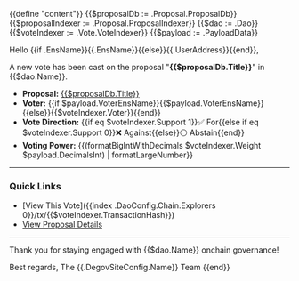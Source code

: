 {{define "content"}}
{{$proposalDb := .Proposal.ProposalDb}}
{{$proposalIndexer := .Proposal.ProposalIndexer}}
{{$dao := .Dao}}
{{$voteIndexer := .Vote.VoteIndexer}}
{{$payload := .PayloadData}}

Hello {{if .EnsName}}{{.EnsName}}{{else}}{{.UserAddress}}{{end}},

A new vote has been cast on the proposal "**{{$proposalDb.Title}}**" in {{$dao.Name}}.

- **Proposal:** [{{$proposalDb.Title}}]({{$proposalDb.ProposalLink}})
- **Voter:** {{if $payload.VoterEnsName}}{{$payload.VoterEnsName}}{{else}}{{$voteIndexer.Voter}}{{end}}
- **Vote Direction:** {{if eq $voteIndexer.Support 1}}✅ For{{else if eq $voteIndexer.Support 0}}❌ Against{{else}}⚪️ Abstain{{end}}
- **Voting Power:** {{(formatBigIntWithDecimals $voteIndexer.Weight $payload.DecimalsInt) | formatLargeNumber}}

---

### Quick Links

- [View This Vote]({{index .DaoConfig.Chain.Explorers 0}}/tx/{{$voteIndexer.TransactionHash}})
- [View Proposal Details]({{$proposalDb.ProposalLink}})

---

Thank you for staying engaged with {{$dao.Name}} onchain governance!

Best regards,
The {{.DegovSiteConfig.Name}} Team
{{end}}
